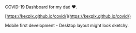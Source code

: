 COVID-19 Dashboard for my dad ♥️.

[https://kexplx.github.io/covid/](https://kexplx.github.io/covid/)

Mobile first development - Desktop layout might look sketchy.
